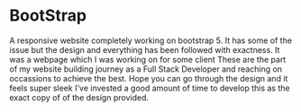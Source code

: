 # BootStrap
A responsive website completely working on bootstrap 5. 
It has some of the issue but the design and everything has been followed with exactness. 
It was a webpage which I was working on for some client 
These are the part of my website building journey as a Full Stack Developer and reaching on occassions to achieve the best.
Hope you can go through the design and it feels super sleek 
I've invested a good amount of time to develop this as the exact copy of of the design provided.
